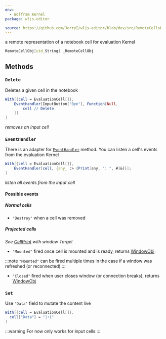 ```yaml
---
env:
  - Wolfram Kernel
package: wljs-editor

source: https://github.com/JerryI/wljs-editor/blob/dev/src/RemoteCellsKernel.wl
---
```

a remote representation of a notebook cell for evaluation Kernel

```mathematica
RemoteCellObj[uid_String] _RemoteCellObj
```

## Methods
### `Delete`
Deletes a given cell in the notebook

```mathematica title="Self destruction"
With[{cell = EvaluationCell[]},
	EventHandler[InputButton["Bye"], Function[Null,
		cell // Delete
	]]
]
```
*removes an input cell*

### `EventHandler`
There is an adapter for [`EventHandler`](frontend/Reference/Misc/Events.md#`EventHandler`) method. You can listen a cell's events from the evaluation Kernel  

```mathematica
With[{cell = EvaluationCell[]},
	EventHandler[cell, {any_ :> (Print[any, ": ", #]&)}];
]
```
*listen all events from the input cell*

#### Possible events
##### Normal cells
- `"Destroy"` when a cell was removed

##### Projected cells 
*See [CellPrint](frontend/Reference/Cells%20and%20Notebook/CellPrint.md) with window Target*

- `"Mounted"` fired once cell is mounted and is ready, returns [WindowObj](frontend/Reference/Frontend%20IO/WindowObj.md);

:::note
`"Mounted"` can be fired multiple times in the case if a window was refreshed (or reconnected)
:::

- `"Closed"` fired when user closes window (or connection breaks), returns [WindowObj](frontend/Reference/Frontend%20IO/WindowObj.md)


### `Set`
Use `"Data"` field to mutate the content live

```mathematica
With[{cell = EvaluationCell[]},
  cell["Data"] = "1+1"
]
```

:::warning
For now only works for input cells
:::